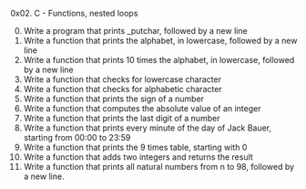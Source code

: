 0x02. C - Functions, nested loops

0. Write a program that prints _putchar, followed by a new line
1. Write a function that prints the alphabet, in lowercase, followed by a new line
2. Write a function that prints 10 times the alphabet, in lowercase, followed by a new line
3. Write a function that checks for lowercase character
4. Write a function that checks for alphabetic character
5. Write a function that prints the sign of a number
6. Write a function that computes the absolute value of an integer
7. Write a function that prints the last digit of a number
8. Write a function that prints every minute of the day of Jack Bauer, starting from 00:00 to 23:59
9. Write a function that prints the 9 times table, starting with 0
10. Write a function that adds two integers and returns the result
11. Write a function that prints all natural numbers from n to 98, followed by a new line.
